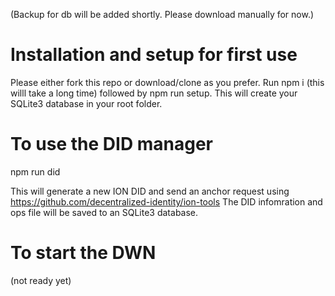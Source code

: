 (Backup for db will be added shortly. Please download manually for now.)

# Installation and setup for first use

Please either fork this repo or download/clone as you prefer. Run npm i (this willl take a long time)
followed by npm run setup. This will create your SQLite3 database in your root folder.

# To use the DID manager
npm run did

This will generate a new ION DID and send an anchor request using https://github.com/decentralized-identity/ion-tools 
The DID infomration and ops file will be saved to an SQLite3 database. 

# To start the DWN
(not ready yet)
